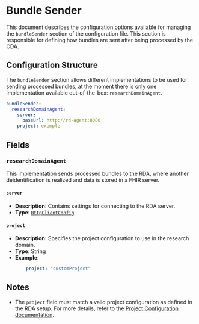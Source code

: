 # Bundle Sender <Badge type="tip" text="Clinical Domain Agent" />

This document describes the configuration options available for managing the `bundleSender` section
of the configuration file. This section is responsible for defining how bundles are sent after being
processed by the CDA.

## Configuration Structure

The `bundleSender` section allows different implementations to be used for sending processed
bundles, at the moment there is only one implementation available out-of-the-box: 
`researchDomainAgent`.

```yaml
bundleSender:
  researchDomainAgent:
    server:
      baseUrl: http://rd-agent:8080
    project: example
```

## Fields

### `researchDomainAgent`

This implementation sends processed bundles to the RDA, where another deidentification is realized 
and data is stored in a FHIR server.

#### `server`

* **Description**: Contains settings for connecting to the RDA server.
* **Type**: [`HttpClientConfig`](../types/HttpClientConfig.md)

#### `project`

* **Description**: Specifies the project configuration to use in the research domain.
* **Type**: String
* **Example**:
  ```yaml
      project: "customProject"
  ```

## Notes

* The `project` field must match a valid project configuration as defined in the RDA setup. For more
  details, refer to the [Project Configuration documentation](../rd-agent/project).
